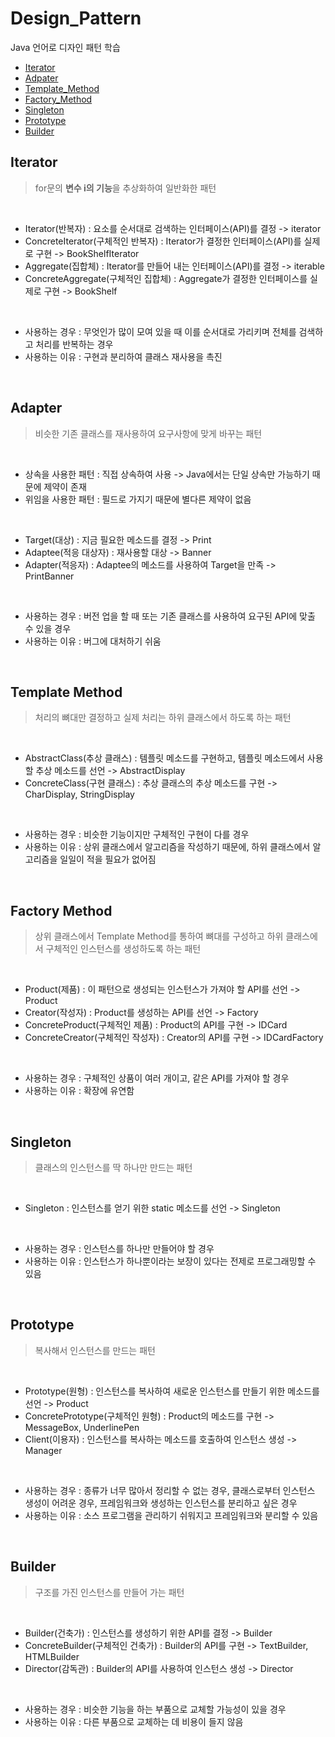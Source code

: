 # Design_Pattern
Java 언어로 디자인 패턴 학습

- [Iterator](#iterator)
- [Adpater](#adapter)
- [Template_Method](#template-method)
- [Factory_Method](#factory-method)
- [Singleton](#singleton)
- [Prototype](#prototype)
- [Builder](#builder)

## Iterator
> for문의 **변수 i의 기능**을 추상화하여 일반화한 패턴   

<br>

* Iterator(반복자) : 요소를 순서대로 검색하는 인터페이스(API)를 결정 -> iterator
* ConcreteIterator(구체적인 반복자) : Iterator가 결정한 인터페이스(API)를 실제로 구현 -> BookShelfIterator
* Aggregate(집합체) : Iterator를 만들어 내는 인터페이스(API)를 결정 -> iterable
* ConcreteAggregate(구체적인 집합체) : Aggregate가 결정한 인터페이스를 실제로 구현 -> BookShelf

<br>

- 사용하는 경우 : 무엇인가 많이 모여 있을 때 이를 순서대로 가리키며 전체를 검색하고 처리를 반복하는 경우   
- 사용하는 이유 : 구현과 분리하여 클래스 재사용을 촉진   

<br>

## Adapter
> 비슷한 기존 클래스를 재사용하여 요구사항에 맞게 바꾸는 패턴   

<br>

- 상속을 사용한 패턴 : 직접 상속하여 사용 -> Java에서는 단일 상속만 가능하기 때문에 제약이 존재
- 위임을 사용한 패턴 : 필드로 가지기 때문에 별다른 제약이 없음

<br>

* Target(대상) : 지금 필요한 메소드를 결정 -> Print
* Adaptee(적응 대상자) : 재사용할 대상 -> Banner
* Adapter(적응자) : Adaptee의 메소드를 사용하여 Target을 만족 -> PrintBanner

<br>

- 사용하는 경우 : 버전 업을 할 때 또는 기존 클래스를 사용하여 요구된 API에 맞출 수 있을 경우  
- 사용하는 이유 : 버그에 대처하기 쉬움   

<br>

## Template Method
> 처리의 뼈대만 결정하고 실제 처리는 하위 클래스에서 하도록 하는 패턴   

<br>

* AbstractClass(추상 클래스) : 템플릿 메소드를 구현하고, 템플릿 메소드에서 사용할 추상 메소드를 선언 -> AbstractDisplay
* ConcreteClass(구현 클래스) : 추상 클래스의 추상 메소드를 구현 -> CharDisplay, StringDisplay

<br>

- 사용하는 경우 : 비슷한 기능이지만 구체적인 구현이 다를 경우   
- 사용하는 이유 : 상위 클래스에서 알고리즘을 작성하기 때문에, 하위 클래스에서 알고리즘을 일일이 적을 필요가 없어짐

<br>

## Factory Method
> 상위 클래스에서 Template Method를 통하여 뼈대를 구성하고 하위 클래스에서 구체적인 인스턴스를 생성하도록 하는 패턴   

<br>

* Product(제품) : 이 패턴으로 생성되는 인스턴스가 가져야 할 API를 선언 -> Product
* Creator(작성자) : Product를 생성하는 API를 선언 -> Factory
* ConcreteProduct(구체적인 제품) : Product의 API를 구현 -> IDCard
* ConcreteCreator(구체적인 작성자) : Creator의 API를 구현 -> IDCardFactory

<br>

- 사용하는 경우 : 구체적인 상품이 여러 개이고, 같은 API를 가져야 할 경우
- 사용하는 이유 : 확장에 유연함

<br>

## Singleton
> 클래스의 인스턴스를 딱 하나만 만드는 패턴   

<br>

* Singleton : 인스턴스를 얻기 위한 static 메소드를 선언 -> Singleton

<br>

- 사용하는 경우 : 인스턴스를 하나만 만들어야 할 경우
- 사용하는 이유 : 인스턴스가 하나뿐이라는 보장이 있다는 전제로 프로그래밍할 수 있음

<br>

## Prototype
> 복사해서 인스턴스를 만드는 패턴   

<br>

* Prototype(원형) : 인스턴스를 복사하여 새로운 인스턴스를 만들기 위한 메소드를 선언 -> Product
* ConcretePrototype(구체적인 원형) : Product의 메소드를 구현 -> MessageBox, UnderlinePen
* Client(이용자) : 인스턴스를 복사하는 메소드를 호출하여 인스턴스 생성 -> Manager

<br>

- 사용하는 경우 : 종류가 너무 많아서 정리할 수 없는 경우, 클래스로부터 인스턴스 생성이 어려운 경우, 프레임워크와 생성하는 인스턴스를 분리하고 싶은 경우
- 사용하는 이유 : 소스 프로그램을 관리하기 쉬워지고 프레임워크와 분리할 수 있음

<br>

## Builder
> 구조를 가진 인스턴스를 만들어 가는 패턴   

<br>

* Builder(건축가) : 인스턴스를 생성하기 위한 API를 결정 -> Builder
* ConcreteBuilder(구체적인 건축가) : Builder의 API를 구현 -> TextBuilder, HTMLBuilder
* Director(감독관) : Builder의 API를 사용하여 인스턴스 생성 -> Director

<br>

- 사용하는 경우 : 비슷한 기능을 하는 부품으로 교체할 가능성이 있을 경우
- 사용하는 이유 : 다른 부품으로 교체하는 데 비용이 들지 않음

<br>
